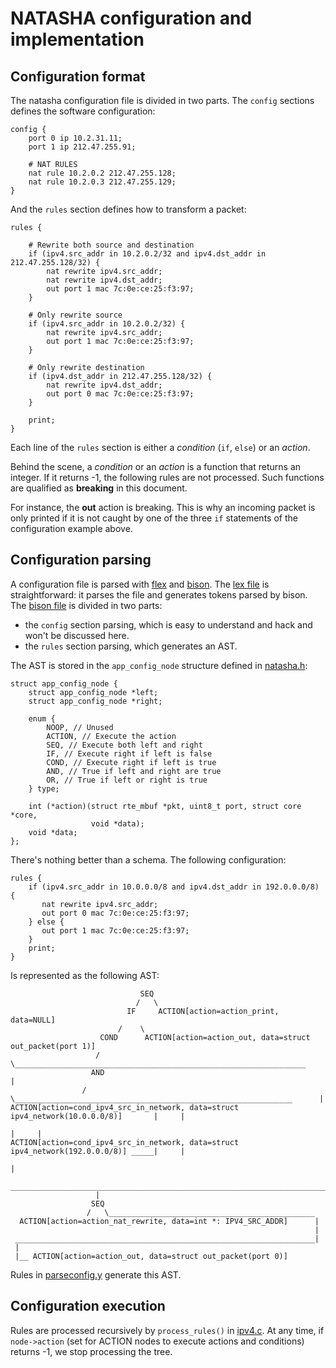 NATASHA configuration and implementation
========================================

Configuration format
--------------------

The natasha configuration file is divided in two parts. The `config` sections
defines the software configuration:

```
config {
    port 0 ip 10.2.31.11;
    port 1 ip 212.47.255.91;

    # NAT RULES
    nat rule 10.2.0.2 212.47.255.128;
    nat rule 10.2.0.3 212.47.255.129;
}
```

And the `rules` section defines how to transform a packet:

```
rules {

    # Rewrite both source and destination
    if (ipv4.src_addr in 10.2.0.2/32 and ipv4.dst_addr in 212.47.255.128/32) {
        nat rewrite ipv4.src_addr;
        nat rewrite ipv4.dst_addr;
        out port 1 mac 7c:0e:ce:25:f3:97;
    }

    # Only rewrite source
    if (ipv4.src_addr in 10.2.0.2/32) {
        nat rewrite ipv4.src_addr;
        out port 1 mac 7c:0e:ce:25:f3:97;
    }

    # Only rewrite destination
    if (ipv4.dst_addr in 212.47.255.128/32) {
        nat rewrite ipv4.dst_addr;
        out port 0 mac 7c:0e:ce:25:f3:97;
    }

    print;
}
```

Each line of the `rules` section is either a *condition* (`if`, `else`) or an
*action*.

Behind the scene, a *condition* or an *action* is a function that returns an
integer. If it returns -1, the following rules are not processed. Such
functions are qualified as **breaking** in this document.

For instance, the **out** action is breaking. This is why an incoming packet is
only printed if it is not caught by one of the three `if` statements of the
configuration example above.


Configuration parsing
---------------------

A configuration file is parsed with [flex](http://flex.sourceforge.net/) and
[bison](https://www.gnu.org/software/bison/). The [lex
file](src/parseconfig.lex) is straightforward: it parses the file and generates
tokens parsed by bison. The [bison file](src/parseconfig.y) is divided in two
parts:

* the `config` section parsing, which is easy to understand and hack and won't
  be discussed here.
* the `rules` section parsing, which generates an AST.

The AST is stored in the `app_config_node` structure defined in
[natasha.h](src/natasha.h):

```
struct app_config_node {
    struct app_config_node *left;
    struct app_config_node *right;

    enum {
        NOOP, // Unused
        ACTION, // Execute the action
        SEQ, // Execute both left and right
        IF, // Execute right if left is false
        COND, // Execute right if left is true
        AND, // True if left and right are true
        OR, // True if left or right is true
    } type;

    int (*action)(struct rte_mbuf *pkt, uint8_t port, struct core *core,
                  void *data);
    void *data;
};
```

There's nothing better than a schema. The following configuration:

```
rules {
    if (ipv4.src_addr in 10.0.0.0/8 and ipv4.dst_addr in 192.0.0.0/8) {
       nat rewrite ipv4.src_addr;
       out port 0 mac 7c:0e:ce:25:f3:97;
    } else {
       out port 1 mac 7c:0e:ce:25:f3:97;
    }
    print;
}
```

Is represented as the following AST:

```
                             SEQ
                            /   \
                          IF     ACTION[action=action_print, data=NULL]
                        /    \
                    COND      ACTION[action=action_out, data=struct out_packet(port 1)]
                   /    \_________________________________________________________________
                  AND                                                                     |
                /    \______________________________________________________________      |
ACTION[action=cond_ipv4_src_in_network, data=struct ipv4_network(10.0.0.0/8)]       |     |
                                                                                    |     |
ACTION[action=cond_ipv4_src_in_network, data=struct ipv4_network(192.0.0.0/8)] _____|     |
                                                                                          |
                   _______________________________________________________________________|
                   |
                  SEQ
                 /   \______________________________________________
  ACTION[action=action_nat_rewrite, data=int *: IPV4_SRC_ADDR]      |
                                                                    |
 ___________________________________________________________________|
 |
 |__ ACTION[action=action_out, data=struct out_packet(port 0)]
```

Rules in [parseconfig.y](src/parseconfig.y) generate this AST.


Configuration execution
-----------------------

Rules are processed recursively by `process_rules()` in [ipv4.c](src/ipv4.c).
At any time, if `node->action` (set for ACTION nodes to execute actions and
conditions) returns -1, we stop processing the tree.
